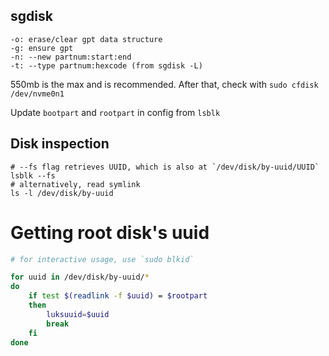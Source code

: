 ## sgdisk
```
-o: erase/clear gpt data structure
-g: ensure gpt
-n: --new partnum:start:end
-t: --type partnum:hexcode (from sgdisk -L)
```
550mb is the max and is recommended. After that, check with `sudo cfdisk /dev/nvme0n1`

Update `bootpart` and `rootpart` in config from `lsblk`

## Disk inspection
```
# --fs flag retrieves UUID, which is also at `/dev/disk/by-uuid/UUID`
lsblk --fs
# alternatively, read symlink
ls -l /dev/disk/by-uuid
```

# Getting root disk's uuid

```bash
# for interactive usage, use `sudo blkid`

for uuid in /dev/disk/by-uuid/*
do
	if test $(readlink -f $uuid) = $rootpart
	then
		luksuuid=$uuid
		break
	fi
done

```
